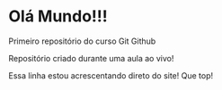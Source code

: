 # Olá Mundo!!!
 Primeiro repositório do curso Git Github

 Repositório criado durante uma aula ao vivo!

Essa linha estou acrescentando  direto do site! Que top!
